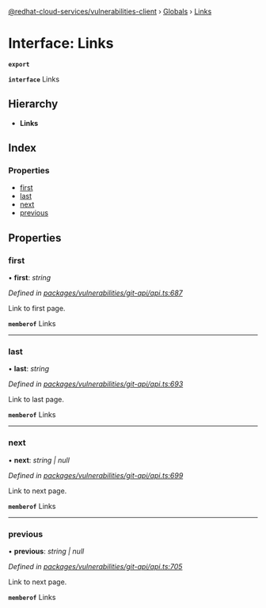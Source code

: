 [@redhat-cloud-services/vulnerabilities-client](../README.md) › [Globals](../globals.md) › [Links](links.md)

# Interface: Links

**`export`** 

**`interface`** Links

## Hierarchy

* **Links**

## Index

### Properties

* [first](links.md#first)
* [last](links.md#last)
* [next](links.md#next)
* [previous](links.md#previous)

## Properties

###  first

• **first**: *string*

*Defined in [packages/vulnerabilities/git-api/api.ts:687](https://github.com/leSamo/javascript-clients/blob/master/packages/vulnerabilities/git-api/api.ts#L687)*

Link to first page.

**`memberof`** Links

___

###  last

• **last**: *string*

*Defined in [packages/vulnerabilities/git-api/api.ts:693](https://github.com/leSamo/javascript-clients/blob/master/packages/vulnerabilities/git-api/api.ts#L693)*

Link to last page.

**`memberof`** Links

___

###  next

• **next**: *string | null*

*Defined in [packages/vulnerabilities/git-api/api.ts:699](https://github.com/leSamo/javascript-clients/blob/master/packages/vulnerabilities/git-api/api.ts#L699)*

Link to next page.

**`memberof`** Links

___

###  previous

• **previous**: *string | null*

*Defined in [packages/vulnerabilities/git-api/api.ts:705](https://github.com/leSamo/javascript-clients/blob/master/packages/vulnerabilities/git-api/api.ts#L705)*

Link to next page.

**`memberof`** Links
